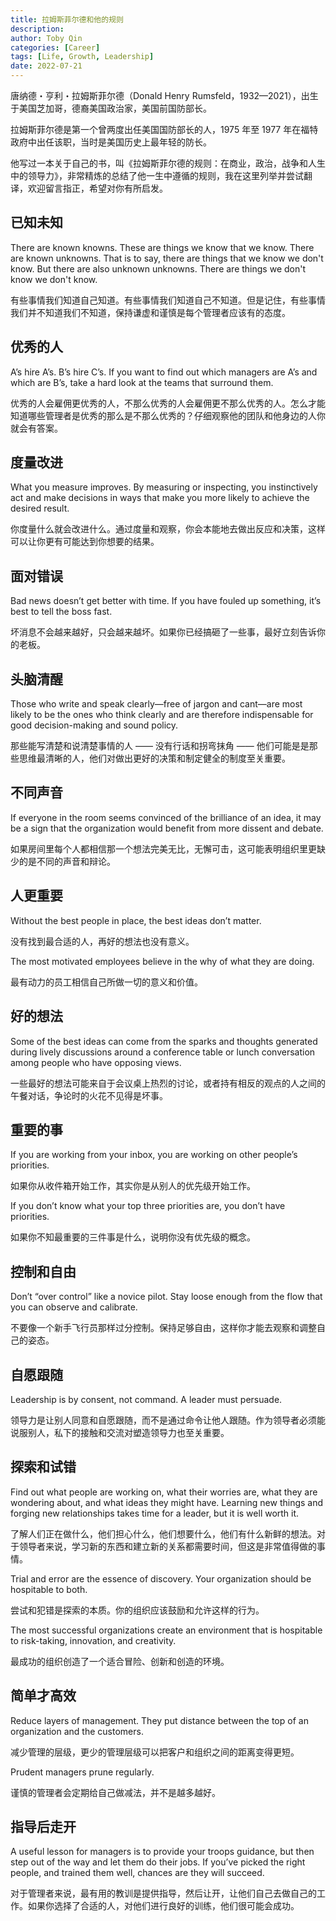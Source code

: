 ```yaml
---
title: 拉姆斯菲尔德和他的规则
description:
author: Toby Qin
categories: [Career]
tags: [Life, Growth, Leadership]
date: 2022-07-21
---
```


唐纳德・亨利・拉姆斯菲尔德（Donald Henry Rumsfeld，1932—2021），出生于美国芝加哥，德裔美国政治家，美国前国防部长。

拉姆斯菲尔德是第一个曾两度出任美国国防部长的人，1975 年至 1977 年在福特政府中出任该职，当时是美国历史上最年轻的防长。

他写过一本关于自己的书，叫《拉姆斯菲尔德的规则：在商业，政治，战争和人生中的领导力》，非常精炼的总结了他一生中遵循的规则，我在这里列举并尝试翻译，欢迎留言指正，希望对你有所启发。

## 已知未知

There are known knowns. These are things we know that we know. There are known unknowns. That is to say, there are things that we know we don't know. But there are also unknown unknowns. There are things we don't know we don't know.

有些事情我们知道自己知道。有些事情我们知道自己不知道。但是记住，有些事情我们并不知道我们不知道，保持谦虚和谨慎是每个管理者应该有的态度。

## 优秀的人

A’s hire A’s. B’s hire C’s. If you want to find out which managers are A’s and which are B’s, take a hard look at the teams that surround them.

优秀的人会雇佣更优秀的人，不那么优秀的人会雇佣更不那么优秀的人。怎么才能知道哪些管理者是优秀的那么是不那么优秀的？仔细观察他的团队和他身边的人你就会有答案。

## 度量改进

What you measure improves. By measuring or inspecting, you instinctively act and make decisions in ways that make you more likely to achieve the desired result.

你度量什么就会改进什么。通过度量和观察，你会本能地去做出反应和决策，这样可以让你更有可能达到你想要的结果。

## 面对错误

Bad news doesn’t get better with time. If you have fouled up something, it’s best to tell the boss fast.

坏消息不会越来越好，只会越来越坏。如果你已经搞砸了一些事，最好立刻告诉你的老板。

## 头脑清醒

Those who write and speak clearly—free of jargon and cant—are most likely to be the ones who think clearly and are therefore indispensable for good decision-making and sound policy.

那些能写清楚和说清楚事情的人 —— 没有行话和拐弯抹角 —— 他们可能是是那些思维最清晰的人，他们对做出更好的决策和制定健全的制度至关重要。

## 不同声音

If everyone in the room seems convinced of the brilliance of an idea, it may be a sign that the organization would benefit from more dissent and debate.

如果房间里每个人都相信那一个想法完美无比，无懈可击，这可能表明组织里更缺少的是不同的声音和辩论。

## 人更重要

Without the best people in place, the best ideas don’t matter.

没有找到最合适的人，再好的想法也没有意义。

The most motivated employees believe in the why of what they are doing.

最有动力的员工相信自己所做一切的意义和价值。

## 好的想法

Some of the best ideas can come from the sparks and thoughts generated during lively discussions around a conference table or lunch conversation among people who have opposing views.

一些最好的想法可能来自于会议桌上热烈的讨论，或者持有相反的观点的人之间的午餐对话，争论时的火花不见得是坏事。

## 重要的事

If you are working from your inbox, you are working on other people’s priorities.

如果你从收件箱开始工作，其实你是从别人的优先级开始工作。

If you don’t know what your top three priorities are, you don’t have priorities.

如果你不知最重要的三件事是什么，说明你没有优先级的概念。

## 控制和自由

Don’t “over control” like a novice pilot. Stay loose enough from the flow that you can observe and calibrate.

不要像一个新手飞行员那样过分控制。保持足够自由，这样你才能去观察和调整自己的姿态。

## 自愿跟随

Leadership is by consent, not command. A leader must persuade.

领导力是让别人同意和自愿跟随，而不是通过命令让他人跟随。作为领导者必须能说服别人，私下的接触和交流对塑造领导力也至关重要。

## 探索和试错

Find out what people are working on, what their worries are, what they are wondering about, and what ideas they might have. Learning new things and forging new relationships takes time for a leader, but it is well worth it.

了解人们正在做什么，他们担心什么，他们想要什么，他们有什么新鲜的想法。对于领导者来说，学习新的东西和建立新的关系都需要时间，但这是非常值得做的事情。

Trial and error are the essence of discovery. Your organization should be hospitable to both.

尝试和犯错是探索的本质。你的组织应该鼓励和允许这样的行为。

The most successful organizations create an environment that is hospitable to risk-taking, innovation, and creativity.

最成功的组织创造了一个适合冒险、创新和创造的环境。

## 简单才高效

Reduce layers of management. They put distance between the top of an organization and the customers.

减少管理的层级，更少的管理层级可以把客户和组织之间的距离变得更短。

Prudent managers prune regularly.

谨慎的管理者会定期给自己做减法，并不是越多越好。

## 指导后走开

A useful lesson for managers is to provide your troops guidance, but then step out of the way and let them do their jobs. If you’ve picked the right people, and trained them well, chances are they will succeed.

对于管理者来说，最有用的教训是提供指导，然后让开，让他们自己去做自己的工作。如果你选择了合适的人，对他们进行良好的训练，他们很可能会成功。
